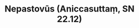 ---
layout: page
title: 'Nepastovūs (Aniccasuttaṃ, SN 22.12)'
category: susijusios suttos
index:  
    - Nepastovumas (anicca)
sortIndex: 22012
tags:  
    - Nepastovumas (anicca)
suttacentral: sn22.12
---